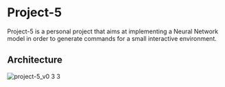 # Project-5
Project-5 is a personal project that aims at implementing a Neural Network model in order to generate commands for a small interactive environment.

## Architecture
![project-5_v0 3 3](https://github.com/user-attachments/assets/5992b509-aab1-45b9-a75c-0d0169f5ec2f)
